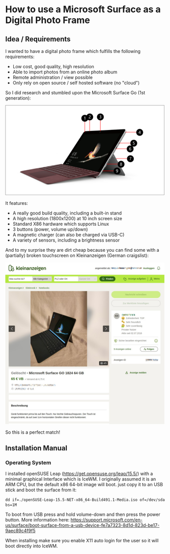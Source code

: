 # How to use a Microsoft Surface as a Digital Photo Frame

## Idea / Requirements

I wanted to have a digital photo frame which fulfills the following requirements:
- Low cost, good quality, high resolution
- Able to import photos from an online photo album
- Remote administration / view possible
- Only rely on open source / self hosted software (no "cloud")

So I did research and stumbled upon the Microsoft Surface Go (1st generation):

<img src='images/surface.png' width='500'>

It features:
- A really good build quality, including a built-in stand
- A high resolution (1800x1200) at 10 inch screen size
- Standard X86 hardware which supports Linux
- 3 buttons (power, volume up/down)
- A magnetic charger (can also be charged via USB-C)
- A variety of sensors, including a brightness sensor

And to my surprise they are dirt cheap because you can find some with a (partially) broken touchscreen on Kleinanzeigen (German craigslist):

<img src='images/kleinanzeigen.jpg' width='500'>

So this is a perfect match!

## Installation Manual

### Operating System

I installed openSUSE Leap (https://get.opensuse.org/leap/15.5/) with a minimal graphical Interface which is IceWM. I originally assumed it is an ARM CPU, but the default x86 64-bit image will boot. just copy it to an USB stick and boot the surface from it:

```
dd if=./openSUSE-Leap-15.5-NET-x86_64-Build491.1-Media.iso of=/dev/sda bs=1M
```

To boot from USB press and hold volume-down and then press the power button. More information here: https://support.microsoft.com/en-us/surface/boot-surface-from-a-usb-device-fe7a7323-8d1d-823d-be17-9aec89c4f9f5

When installing make sure you enable X11 auto login for the user so it will boot directly into IceWM.
